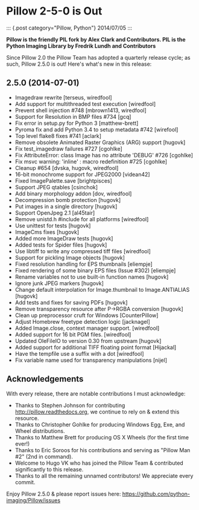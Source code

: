 # Pillow 2-5-0 is Out

::: {.post category="Pillow, Python"}
2014/07/05
:::

**Pillow is the friendly PIL fork by Alex Clark and Contributors. PIL is
the Python Imaging Library by Fredrik Lundh and Contributors**

Since Pillow 2.0 the Pillow Team has adopted a quarterly release cycle;
as such, Pillow 2.5.0 is out! Here\'s what\'s new in this release:

## 2.5.0 (2014-07-01)

-   Imagedraw rewrite \[terseus, wiredfool\]
-   Add support for multithreaded test execution \[wiredfool\]
-   Prevent shell injection #748 \[mbrown1413, wiredfool\]
-   Support for Resolution in BMP files #734 \[gcq\]
-   Fix error in setup.py for Python 3 \[matthew-brett\]
-   Pyroma fix and add Python 3.4 to setup metadata #742 \[wirefool\]
-   Top level flake8 fixes #741 \[aclark\]
-   Remove obsolete Animated Raster Graphics (ARG) support \[hugovk\]
-   Fix test_imagedraw failures #727 \[cgohlke\]
-   Fix AttributeError: class Image has no attribute \'DEBUG\' #726
    \[cgohlke\]
-   Fix msvc warning: \'inline\' : macro redefinition #725 \[cgohlke\]
-   Cleanup #654 \[dvska, hugovk, wiredfool\]
-   16-bit monochrome support for JPEG2000 \[videan42\]
-   Fixed ImagePalette.save \[brightpisces\]
-   Support JPEG qtables \[csinchok\]
-   Add binary morphology addon \[dov, wiredfool\]
-   Decompression bomb protection \[hugovk\]
-   Put images in a single directory \[hugovk\]
-   Support OpenJpeg 2.1 \[al45tair\]
-   Remove unistd.h #include for all platforms \[wiredfool\]
-   Use unittest for tests \[hugovk\]
-   ImageCms fixes \[hugovk\]
-   Added more ImageDraw tests \[hugovk\]
-   Added tests for Spider files \[hugovk\]
-   Use libtiff to write any compressed tiff files \[wiredfool\]
-   Support for pickling Image objects \[hugovk\]
-   Fixed resolution handling for EPS thumbnails \[eliempje\]
-   Fixed rendering of some binary EPS files (Issue #302) \[eliempje\]
-   Rename variables not to use built-in function names \[hugovk\]
-   Ignore junk JPEG markers \[hugovk\]
-   Change default interpolation for Image.thumbnail to Image.ANTIALIAS
    \[hugovk\]
-   Add tests and fixes for saving PDFs \[hugovk\]
-   Remove transparency resource after P-\>RGBA conversion \[hugovk\]
-   Clean up preprocessor cruft for Windows \[CounterPillow\]
-   Adjust Homebrew freetype detection logic \[jacknagel\]
-   Added Image.close, context manager support. \[wiredfool\]
-   Added support for 16 bit PGM files. \[wiredfool\]
-   Updated OleFileIO to version 0.30 from upstream \[hugovk\]
-   Added support for additional TIFF floating point format \[Hijackal\]
-   Have the tempfile use a suffix with a dot \[wiredfool\]
-   Fix variable name used for transparency manipulations \[nijel\]

## Acknowledgements

With every release, there are notable contributions I must acknowledge:

-   Thanks to Stephen Johnson for contributing
    <http://pillow.readthedocs.org>, we continue to rely on & extend
    this resource.
-   Thanks to Christopher Gohlke for producing Windows Egg, Exe, and
    Wheel distributions.
-   Thanks to Matthew Brett for producing OS X Wheels (for the first
    time ever!)
-   Thanks to Eric Soroos for his contributions and serving as \"Pillow
    Man #2\" (2nd in command).
-   Welcome to Hugo VK who has joined the Pillow Team & contributed
    significantly to this release.
-   Thanks to all the remaining unnamed contributors! We appreciate
    every commit.

Enjoy Pillow 2.5.0 & please report issues here:
<https://github.com/python-imaging/Pillow/issues>
